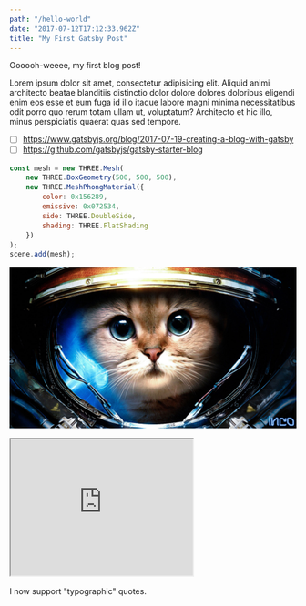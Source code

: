 ```yaml
---
path: "/hello-world"
date: "2017-07-12T17:12:33.962Z"
title: "My First Gatsby Post"
---
```


Oooooh-weeee, my first blog post!

Lorem ipsum dolor sit amet, consectetur adipisicing elit. Aliquid animi architecto beatae blanditiis distinctio dolor dolore dolores doloribus eligendi enim eos esse et eum fuga id illo itaque labore magni minima necessitatibus odit porro quo rerum totam ullam ut, voluptatum? Architecto et hic illo, minus perspiciatis quaerat quas sed tempore.

* [ ] https://www.gatsbyjs.org/blog/2017-07-19-creating-a-blog-with-gatsby
* [ ] https://github.com/gatsbyjs/gatsby-starter-blog

``` js
const mesh = new THREE.Mesh(
    new THREE.BoxGeometry(500, 500, 500),
    new THREE.MeshPhongMaterial({
        color: 0x156289,
        emissive: 0x072534,
        side: THREE.DoubleSide,
        shading: THREE.FlatShading
    })
);
scene.add(mesh);
```

![](cat.jpg)

<iframe src="https://manu.ninja" width="320" height="240"></iframe>

I now support "typographic" quotes.
